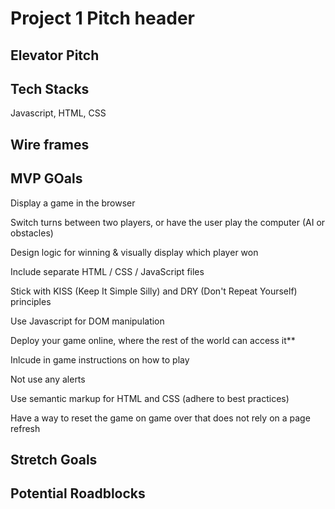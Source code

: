 # Project 1 Pitch header

## Elevator Pitch

## Tech Stacks
Javascript, HTML, CSS

## Wire frames

## MVP GOals
Display a game in the browser

Switch turns between two players, or have the user play the computer (AI or obstacles)

Design logic for winning & visually display which player won

Include separate HTML / CSS / JavaScript files

Stick with KISS (Keep It Simple Silly) and DRY (Don't Repeat Yourself) principles

Use Javascript for DOM manipulation

Deploy your game online, where the rest of the world can access it**

Inlcude in game instructions on how to play

Not use any alerts

Use semantic markup for HTML and CSS (adhere to best practices)

Have a way to reset the game on game over that does not rely on a page refresh

## Stretch Goals

## Potential Roadblocks